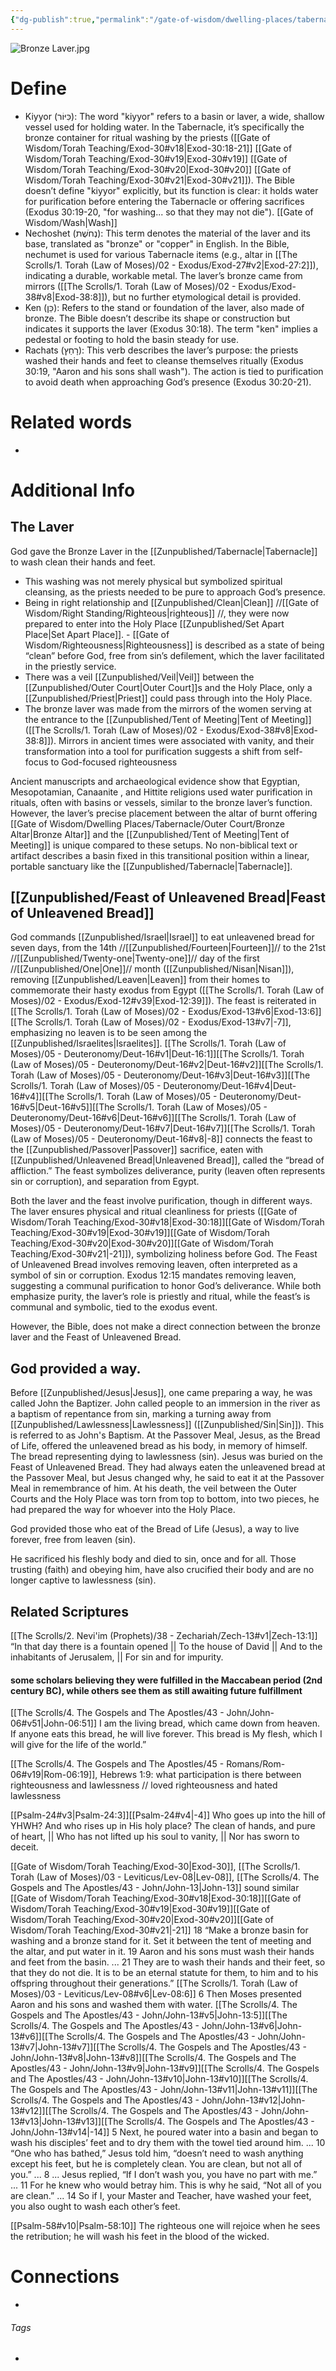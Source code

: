 ```yaml
---
{"dg-publish":true,"permalink":"/gate-of-wisdom/dwelling-places/tabernacle/outer-court/bronze-laver/","tags":["#GateWisdom","Tabernacle","OuterCourt"]}
---
```


![Bronze Laver.jpg](/img/user/Assets/attachments/Bronze%20Laver.jpg)
# Define
- Kiyyor (כִּיּוֹר): The word "kiyyor" refers to a basin or laver, a wide, shallow vessel used for holding water. In the Tabernacle, it’s specifically the bronze container for ritual washing by the priests ([[Gate of Wisdom/Torah Teaching/Exod-30#v18\|Exod-30:18-21]] [[Gate of Wisdom/Torah Teaching/Exod-30#v19\|Exod-30#v19]] [[Gate of Wisdom/Torah Teaching/Exod-30#v20\|Exod-30#v20]] [[Gate of Wisdom/Torah Teaching/Exod-30#v21\|Exod-30#v21]]). The Bible doesn’t define "kiyyor" explicitly, but its function is clear: it holds water for purification before entering the Tabernacle or offering sacrifices (Exodus 30:19-20, "for washing... so that they may not die"). [[Gate of Wisdom/Wash\|Wash]]
- Nechoshet (נְחֹשֶׁת): This term denotes the material of the laver and its base, translated as "bronze" or "copper" in English. In the Bible, nechumet is used for various Tabernacle items (e.g., altar in [[The Scrolls/1. Torah (Law of Moses)/02 - Exodus/Exod-27#v2\|Exod-27:2]]), indicating a durable, workable metal. The laver’s bronze came from mirrors ([[The Scrolls/1. Torah (Law of Moses)/02 - Exodus/Exod-38#v8\|Exod-38:8]]), but no further etymological detail is provided.
- Ken (כֵּן): Refers to the stand or foundation of the laver, also made of bronze. The Bible doesn’t describe its shape or construction but indicates it supports the laver (Exodus 30:18). The term "ken" implies a pedestal or footing to hold the basin steady for use.
- Rachats (רָחַץ): This verb describes the laver’s purpose: the priests washed their hands and feet to cleanse themselves ritually (Exodus 30:19, "Aaron and his sons shall wash"). The action is tied to purification to avoid death when approaching God’s presence (Exodus 30:20-21).

# Related words
- 

# Additional Info

## The Laver
God gave the Bronze Laver in the [[Zunpublished/Tabernacle\|Tabernacle]] to wash clean their hands and feet.
- This washing was not merely physical but symbolized spiritual cleansing, as the priests needed to be pure to approach God’s presence.
- Being in right relationship and [[Zunpublished/Clean\|Clean]] //[[Gate of Wisdom/Right Standing/Righteous\|righteous]] //, they were now prepared to enter into the Holy Place [[Zunpublished/Set Apart Place\|Set Apart Place]].
	  - [[Gate of Wisdom/Righteousness\|Righteousness]] is described as a state of being “clean” before God, free from sin’s defilement, which the laver facilitated in the priestly service.
- There was a veil [[Zunpublished/Veil\|Veil]] between the [[Zunpublished/Outer Court\|Outer Court]]s and the Holy Place, only a [[Zunpublished/Priest\|Priest]] could pass through into the Holy Place.
- The bronze laver was made from the mirrors of the women serving at the entrance to the [[Zunpublished/Tent of Meeting\|Tent of Meeting]] ([[The Scrolls/1. Torah (Law of Moses)/02 - Exodus/Exod-38#v8\|Exod-38:8]]). Mirrors in ancient times were associated with vanity, and their transformation into a tool for purification suggests a shift from self-focus to God-focused righteousness

Ancient manuscripts and archaeological evidence show that Egyptian, Mesopotamian, Canaanite , and Hittite religions used water purification in rituals, often with basins or vessels, similar to the bronze laver’s function. However, the laver’s precise placement between the altar of burnt offering [[Gate of Wisdom/Dwelling Places/Tabernacle/Outer Court/Bronze Altar\|Bronze Altar]] and the [[Zunpublished/Tent of Meeting\|Tent of Meeting]] is unique compared to these setups. No non-biblical text or artifact describes a basin fixed in this transitional position within a linear, portable sanctuary like the [[Zunpublished/Tabernacle\|Tabernacle]].

## [[Zunpublished/Feast of Unleavened Bread\|Feast of Unleavened Bread]]
God commands [[Zunpublished/Israel\|Israel]] to eat unleavened bread for seven days, from the 14th //[[Zunpublished/Fourteen\|Fourteen]]// to the 21st //[[Zunpublished/Twenty-one\|Twenty-one]]// day of the first //[[Zunpublished/One\|One]]// month ([[Zunpublished/Nisan\|Nisan]]), removing [[Zunpublished/Leaven\|Leaven]] from their homes to commemorate their hasty exodus from Egypt ([[The Scrolls/1. Torah (Law of Moses)/02 - Exodus/Exod-12#v39\|Exod-12:39]]). The feast is reiterated in [[The Scrolls/1. Torah (Law of Moses)/02 - Exodus/Exod-13#v6\|Exod-13:6]][[The Scrolls/1. Torah (Law of Moses)/02 - Exodus/Exod-13#v7\|-7]], emphasizing no leaven is to be seen among the [[Zunpublished/Israelites\|Israelites]]. 
[[The Scrolls/1. Torah (Law of Moses)/05 - Deuteronomy/Deut-16#v1\|Deut-16:1]][[The Scrolls/1. Torah (Law of Moses)/05 - Deuteronomy/Deut-16#v2\|Deut-16#v2]][[The Scrolls/1. Torah (Law of Moses)/05 - Deuteronomy/Deut-16#v3\|Deut-16#v3]][[The Scrolls/1. Torah (Law of Moses)/05 - Deuteronomy/Deut-16#v4\|Deut-16#v4]][[The Scrolls/1. Torah (Law of Moses)/05 - Deuteronomy/Deut-16#v5\|Deut-16#v5]][[The Scrolls/1. Torah (Law of Moses)/05 - Deuteronomy/Deut-16#v6\|Deut-16#v6]][[The Scrolls/1. Torah (Law of Moses)/05 - Deuteronomy/Deut-16#v7\|Deut-16#v7]][[The Scrolls/1. Torah (Law of Moses)/05 - Deuteronomy/Deut-16#v8\|-8]] connects the feast to the [[Zunpublished/Passover\|Passover]] sacrifice, eaten with [[Zunpublished/Unleavened Bread\|Unleavened Bread]], called the “bread of affliction.” The feast symbolizes deliverance, purity (leaven often represents sin or corruption), and separation from Egypt.

Both the laver and the feast involve purification, though in different ways. The laver ensures physical and ritual cleanliness for priests ([[Gate of Wisdom/Torah Teaching/Exod-30#v18\|Exod-30:18]][[Gate of Wisdom/Torah Teaching/Exod-30#v19\|Exod-30#v19]][[Gate of Wisdom/Torah Teaching/Exod-30#v20\|Exod-30#v20]][[Gate of Wisdom/Torah Teaching/Exod-30#v21\|-21]]), symbolizing holiness before God. The Feast of Unleavened Bread involves removing leaven, often interpreted as a symbol of sin or corruption. Exodus 12:15 mandates removing leaven, suggesting a communal purification to honor God’s deliverance. While both emphasize purity, the laver’s role is priestly and ritual, while the feast’s is communal and symbolic, tied to the exodus event.

However, the Bible, does not make a direct connection between the bronze laver and the Feast of Unleavened Bread.

## God provided a way.

Before [[Zunpublished/Jesus\|Jesus]], one came preparing a way, he was called John the Baptizer.
	 John called people to an immersion in the river as a baptism of repentance from sin, marking a turning away from [[Zunpublished/Lawlessness\|Lawlessness]] ([[Zunpublished/Sin\|Sin]]). This is referred to as John's Baptism.
At the Passover Meal, Jesus, as the Bread of Life, offered the unleavened bread as his body, in memory of himself.
	 The bread representing dying to lawlessness (sin). Jesus was buried on the Feast of Unleavened Bread.
	 They had always eaten the unleavened bread at the Passover Meal, but Jesus changed why, he said to eat it at the Passover Meal in remembrance of him.
	 At his death, the veil between the Outer Courts and the Holy Place was torn from top to bottom, into two pieces, he had prepared the way for whoever into the Holy Place.

God provided those who eat of the Bread of Life (Jesus), a way to live forever, free from leaven (sin).

He sacrificed his fleshly body and died to sin, once and for all. Those trusting (faith) and obeying him, have also crucified their body and are no longer captive to lawlessness (sin).

## Related Scriptures

[[The Scrolls/2. Nevi'im (Prophets)/38 - Zechariah/Zech-13#v1\|Zech-13:1]] “In that day there is a fountain opened || To the house of David || And to the inhabitants of Jerusalem, || For sin and for impurity. 
#### some scholars believing they were fulfilled in the Maccabean period (2nd century BC), while others see them as still awaiting future fulfillment

[[The Scrolls/4. The Gospels and The Apostles/43 - John/John-06#v51\|John-06:51]] I am the living bread, which came down from heaven. If anyone eats this bread, he will live forever. This bread is My flesh, which I will give for the life of the world.”

[[The Scrolls/4. The Gospels and The Apostles/45 - Romans/Rom-06#v19\|Rom-06:19]], Hebrews 1:9: what participation is there between righteousness and lawlessness // loved righteousness and hated lawlessness

[[Psalm-24#v3\|Psalm-24:3]][[Psalm-24#v4\|-4]] Who goes up into the hill of YHWH? And who rises up in His holy place? The clean of hands, and pure of heart, || Who has not lifted up his soul to vanity, || Nor has sworn to deceit.


[[Gate of Wisdom/Torah Teaching/Exod-30\|Exod-30]], [[The Scrolls/1. Torah (Law of Moses)/03 - Leviticus/Lev-08\|Lev-08]], [[The Scrolls/4. The Gospels and The Apostles/43 - John/John-13\|John-13]]  sound similar
[[Gate of Wisdom/Torah Teaching/Exod-30#v18\|Exod-30:18]][[Gate of Wisdom/Torah Teaching/Exod-30#v19\|Exod-30#v19]][[Gate of Wisdom/Torah Teaching/Exod-30#v20\|Exod-30#v20]][[Gate of Wisdom/Torah Teaching/Exod-30#v21\|-21]]  18 “Make a bronze basin for washing and a bronze stand for it. Set it between the tent of meeting and the altar, and put water in it. 19 Aaron and his sons must wash their hands and feet from the basin. ... 21 They are to wash their hands and their feet, so that they do not die. It is to be an eternal statute for them, to him and to his offspring throughout their generations.”
[[The Scrolls/1. Torah (Law of Moses)/03 - Leviticus/Lev-08#v6\|Lev-08:6]]  6 Then Moses presented Aaron and his sons and washed them with water. 
[[The Scrolls/4. The Gospels and The Apostles/43 - John/John-13#v5\|John-13:5]][[The Scrolls/4. The Gospels and The Apostles/43 - John/John-13#v6\|John-13#v6]][[The Scrolls/4. The Gospels and The Apostles/43 - John/John-13#v7\|John-13#v7]][[The Scrolls/4. The Gospels and The Apostles/43 - John/John-13#v8\|John-13#v8]][[The Scrolls/4. The Gospels and The Apostles/43 - John/John-13#v9\|John-13#v9]][[The Scrolls/4. The Gospels and The Apostles/43 - John/John-13#v10\|John-13#v10]][[The Scrolls/4. The Gospels and The Apostles/43 - John/John-13#v11\|John-13#v11]][[The Scrolls/4. The Gospels and The Apostles/43 - John/John-13#v12\|John-13#v12]][[The Scrolls/4. The Gospels and The Apostles/43 - John/John-13#v13\|John-13#v13]][[The Scrolls/4. The Gospels and The Apostles/43 - John/John-13#v14\|-14]]  5 Next, he poured water into a basin and began to wash his disciples’ feet and to dry them with the towel tied around him. ... 10 “One who has bathed,” Jesus told him, “doesn’t need to wash anything except his feet, but he is completely clean. You are clean, but not all of you.” ... 8 ... Jesus replied, “If I don’t wash you, you have no part with me.” ... 11 For he knew who would betray him. This is why he said, “Not all of you are clean.” ... 14 So if I, your Master and Teacher, have washed your feet, you also ought to wash each other’s feet.


[[Psalm-58#v10\|Psalm-58:10]] The righteous one will rejoice when he sees the retribution; he will wash his feet in the blood of the wicked.
# Connections
- 

###### Tags
- 
